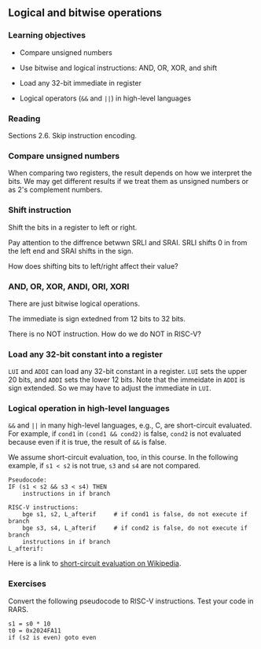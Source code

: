 ## Logical and bitwise operations

### Learning objectives

* Compare unsigned numbers

* Use bitwise and logical instructions: AND, OR, XOR, and shift

* Load any 32-bit immediate in register

* Logical operators (`&&` and `||`) in high-level languages

### Reading

Sections 2.6. Skip instruction encoding.

### Compare unsigned numbers

When comparing two registers, the result depends on how we interpret the bits.
We may get different results if we treat them as unsigned numbers or as 2's
complement numbers. 
 
### Shift instruction

Shift the bits in a register to left or right. 

Pay attention to the diffrence betwwn SRLI and SRAI. SRLI shifts 0 in from the
left end and SRAI shifts in the sign. 

How does shifting bits to left/right affect their value? 

### AND, OR, XOR, ANDI, ORI, XORI

There are just bitwise logical operations.

The immediate is sign extedned from 12 bits to 32 bits.

There is no NOT instruction. How do we do NOT in RISC-V? 

### Load any 32-bit constant into a register

`LUI` and `ADDI` can load any 32-bit constant in a register.
`LUI` sets the upper 20 bits, and `ADDI` sets the lower 12 bits.
Note that the immeidate in `ADDI` is sign extended. So we may
have to adjust the immediate in `LUI`.

### Logical operation in high-level languages

`&&` and `||` in many high-level languages, e.g., C, are short-circuit
evaluated. For example, if `cond1` in `(cond1 && cond2)` is false, `cond2` is
not evaluated because even if it is true, the result of `&&` is false.  

We assume short-circuit evaluation, too, in this course.  In the following
example, if `s1 < s2` is not true, `s3` and `s4` are not compared. 

```
Pseudocode:
IF (s1 < s2 && s3 < s4) THEN 
    instructions in if branch

RISC-V instructions:
	bge	s1, s2, L_afterif     # if cond1 is false, do not execute if branch
	bge	s3, s4, L_afterif     # if cond2 is false, do not execute if branch
	instructions in if branch
L_afterif:
```

Here is a link to [short-circuit evaluation on Wikipedia](https://en.wikipedia.org/wiki/Short-circuit_evaluation).

### Exercises

Convert the following pseudocode to RISC-V instructions. Test your code in
RARS.
    
    s1 = s0 * 10
    t0 = 0x2024FA11
    if (s2 is even) goto even
